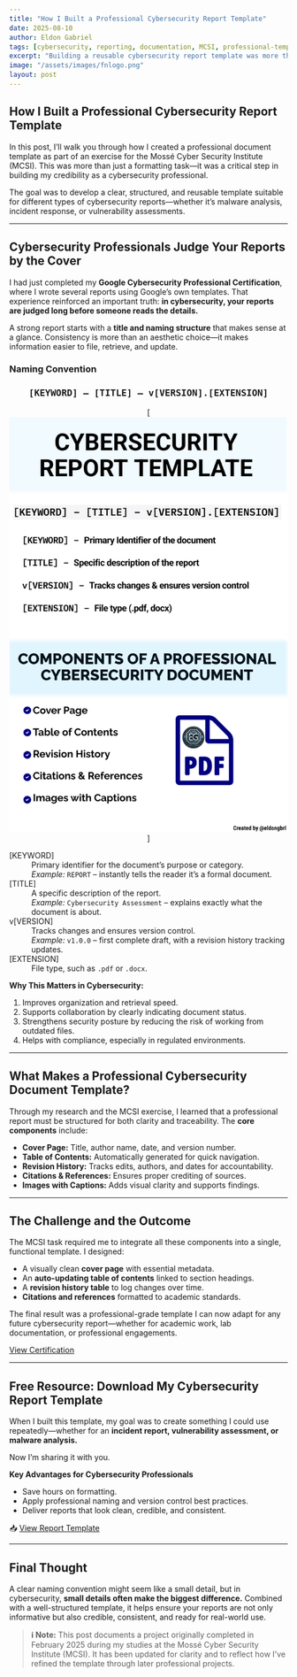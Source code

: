 ```yaml
---
title: "How I Built a Professional Cybersecurity Report Template"
date: 2025-08-10
author: Eldon Gabriel
tags: [cybersecurity, reporting, documentation, MCSI, professional-template]
excerpt: "Building a reusable cybersecurity report template was more than formatting—it was about credibility, clarity, and professionalism."
image: "/assets/images/fnlogo.png"
layout: post
---
```


## How I Built a Professional Cybersecurity Report Template  

In this post, I’ll walk you through how I created a professional document template as part of an exercise for the Mossé Cyber Security Institute (MCSI). This was more than just a formatting task—it was a critical step in building my credibility as a cybersecurity professional.  

The goal was to develop a clear, structured, and reusable template suitable for different types of cybersecurity reports—whether it’s malware analysis, incident response, or vulnerability assessments.  

---

## Cybersecurity Professionals Judge Your Reports by the Cover  

I had just completed my **Google Cybersecurity Professional Certification**, where I wrote several reports using Google’s own templates. That experience reinforced an important truth: **in cybersecurity, your reports are judged long before someone reads the details.**

A strong report starts with a **title and naming structure** that makes sense at a glance. Consistency is more than an aesthetic choice—it makes information easier to file, retrieve, and update.  

### Naming Convention  

<div align="center">

### <kbd>[KEYWORD] – [TITLE] – v[VERSION].[EXTENSION]</kbd>  

[![Report Diagram](https://github.com/EldonGabriel/eldongabriel.github.io/blob/main/assets/images/cybersecurity-report-template-diagram.png)]

</div>

<dl>
  <dt>[KEYWORD]</dt>
  <dd>Primary identifier for the document’s purpose or category. 
      <br><em>Example:</em> <code>REPORT</code> – instantly tells the reader it’s a formal document.</dd>

  <dt>[TITLE]</dt>
  <dd>A specific description of the report. 
      <br><em>Example:</em> <code>Cybersecurity Assessment</code> – explains exactly what the document is about.</dd>

  <dt>v[VERSION]</dt>
  <dd>Tracks changes and ensures version control. 
      <br><em>Example:</em> <code>v1.0.0</code> – first complete draft, with a revision history tracking updates.</dd>

  <dt>[EXTENSION]</dt>
  <dd>File type, such as <code>.pdf</code> or <code>.docx</code>.</dd>
</dl>


<p><strong>Why This Matters in Cybersecurity:</strong></p>
<ol>
  <li>Improves organization and retrieval speed.</li>
  <li>Supports collaboration by clearly indicating document status.</li>
  <li>Strengthens security posture by reducing the risk of working from outdated files.</li>
  <li>Helps with compliance, especially in regulated environments.</li>
</ol>
  
---

## What Makes a Professional Cybersecurity Document Template?  

Through my research and the MCSI exercise, I learned that a professional report must be structured for both clarity and traceability. The **core components** include:  

<ul>
  <li><strong>Cover Page:</strong> Title, author name, date, and version number.</li>
  <li><strong>Table of Contents:</strong> Automatically generated for quick navigation.</li>
  <li><strong>Revision History:</strong> Tracks edits, authors, and dates for accountability.</li>
  <li><strong>Citations & References:</strong> Ensures proper crediting of sources.</li>
  <li><strong>Images with Captions:</strong> Adds visual clarity and supports findings.</li>
</ul>
  
---

## The Challenge and the Outcome  

The MCSI task required me to integrate all these components into a single, functional template. I designed:  

- A visually clean **cover page** with essential metadata.  
- An **auto-updating table of contents** linked to section headings.  
- A **revision history table** to log changes over time.  
- **Citations and references** formatted to academic standards.  

The final result was a professional-grade template I can now adapt for any future cybersecurity report—whether for academic work, lab documentation, or professional engagements.  

<a href="https://students.mosse-institute.com/exercise/yL7qdP5eE4OI4rFJrxIg" target="_blank">View Certification</a>

---

## Free Resource: Download My Cybersecurity Report Template  

When I built this template, my goal was to create something I could use repeatedly—whether for an **incident report, vulnerability assessment, or malware analysis.**  

Now I’m sharing it with you.  

**Key Advantages for Cybersecurity Professionals**  
- Save hours on formatting.  
- Apply professional naming and version control best practices.  
- Deliver reports that look clean, credible, and consistent.  

📥 <a href="https://docs.google.com/document/d/1pG9jjDdVDl7Cqu-DoQOv6XSBhqG5YSJxUJQt0u1-01A/edit?tab=t.0#heading=h.oxc6p4pln7ek" target="_blank">View Report Template</a>

---

## Final Thought  

A clear naming convention might seem like a small detail, but in cybersecurity, **small details often make the biggest difference.** Combined with a well-structured template, it helps ensure your reports are not only informative but also credible, consistent, and ready for real-world use.  

> **ℹ️ Note:** This post documents a project originally completed in February 2025 during my studies at the Mossé Cyber Security Institute (MCSI). It has been updated for clarity and to reflect how I’ve refined the template through later professional projects.
